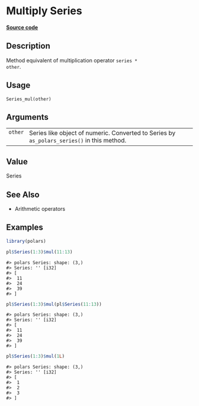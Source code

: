 

# Multiply Series

[**Source code**](https://github.com/pola-rs/r-polars/tree/c47431ca69622f79ed7a3f1d7bfee6075ffabfee/R/series__series.R#L385)

## Description

Method equivalent of multiplication operator <code>series \*
other</code>.

## Usage

<pre><code class='language-R'>Series_mul(other)
</code></pre>

## Arguments

<table>
<tr>
<td style="white-space: nowrap; font-family: monospace; vertical-align: top">
<code id="Series_mul_:_other">other</code>
</td>
<td>
Series like object of numeric. Converted to Series by
<code>as_polars_series()</code> in this method.
</td>
</tr>
</table>

## Value

Series

## See Also

<ul>
<li>

Arithmetic operators

</li>
</ul>

## Examples

``` r
library(polars)

pl$Series(1:3)$mul(11:13)
```

    #> polars Series: shape: (3,)
    #> Series: '' [i32]
    #> [
    #>  11
    #>  24
    #>  39
    #> ]

``` r
pl$Series(1:3)$mul(pl$Series(11:13))
```

    #> polars Series: shape: (3,)
    #> Series: '' [i32]
    #> [
    #>  11
    #>  24
    #>  39
    #> ]

``` r
pl$Series(1:3)$mul(1L)
```

    #> polars Series: shape: (3,)
    #> Series: '' [i32]
    #> [
    #>  1
    #>  2
    #>  3
    #> ]
